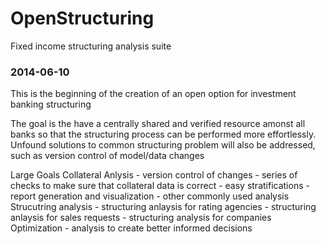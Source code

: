OpenStructuring
===============

Fixed income structuring analysis suite


### 2014-06-10

This is the beginning of the creation of an open option for investment banking structuring

The goal is the have a centrally shared and verified resource amonst all banks so that the structuring process can be performed more effortlessly. Unfound solutions to common structuring problem will also be addressed, such as version control of model/data changes

Large Goals
	Collateral Anlysis
		- version control of changes
		- series of checks to make sure that collateral data is correct
		- easy stratifications
		- report generation and visualization
		- other commonly used analysis
	Strucutring analysis
		- structuring anlaysis for rating agencies
		- structuring anlaysis for sales requests
		- structuring analysis for companies
	Optimization
		- analysis to create better informed decisions